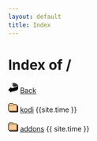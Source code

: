 ```yaml
---
layout: default
title: Index
---
```

<h1>Index of /</h1>
<p><img src="/icons/back.gif" alt="[DIR]" /> <a href="..">Back</a></p>
<p><p><img src="/icons/folder.gif" alt="[DIR]" /> <a href="kodi/">kodi</a> {{site.time }}</p>
<p><p><img src="/icons/folder.gif" alt="[DIR]" /> <a href="addons/">addons</a> {{ site.time }}</p>

